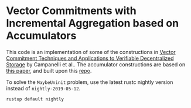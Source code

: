 # Vector Commitments with Incremental Aggregation based on Accumulators

This code is an implementation of some of the constructions in [Vector Commitment Techniques and Applications to Verifiable Decentralized Storage](https://eprint.iacr.org/2020/149) by Campanelli et al..
The accumulator constructions are based on [this paper](https://eprint.iacr.org/2018/1188), and built upon this [repo](https://github.com/dignifiedquire/rust-accumulators).

To solve the `MaybeUninit` problem, use the latest rustc nightly version instead of `nightly-2019-05-12`.
```
rustup default nightly
```



